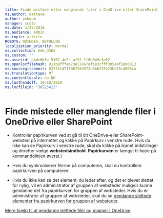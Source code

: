 ```yaml
---
title: Finde mistede eller manglende filer i OneDrive eller SharePoint
ms.author: matteva
author: pebaum
manager: scotv
ms.date: 4/25/2018
ms.audience: Admin
ms.topic: article
ROBOTS: NOINDEX, NOFOLLOW
localization_priority: Normal
ms.collection: Adm_O365
ms.custom: ''
ms.assetid: d4de6b5e-5102-4e2c-af92-1f8b049c3a02
ms.openlocfilehash: 911b8fffa673e578a7afb83cfff305e4f1806013
ms.sourcegitcommit: 037331d71f06750d972c0b6278b23bb15c4806ca
ms.translationtype: MT
ms.contentlocale: da-DK
ms.lasthandoff: 10/18/2019
ms.locfileid: "36525413"
---
```

# <a name="find-lost-or-missing-files-in-onedrive-or-sharepoint"></a>Finde mistede eller manglende filer i OneDrive eller SharePoint

- Kontroller papirkurven ved at gå til dit OneDrive-eller SharePoint-websted på internettet og klikke på Papirkurv i venstre rude. Hvis du ikke kan se Papirkurv i venstre rude, skal du klikke på ikonet indstillinger og derefter vælge **webstedsindhold**. **Papirkurven** er længst til højre på kommandolinjen øverst.) 
    
- Hvis du synkroniserer filerne på computeren, skal du kontrollere papirkurven på computeren. 
    
- Hvis du ikke kan se det element, du leder efter, og det er blevet slettet for nylig, vil en administrator af gruppen af websteder muligvis kunne gendanne det fra papirkurven for gruppen af websteder. Hvis du er administrator af gruppen af websteder, skal du se [gendanne slettede elementer fra papirkurven for gruppen af websteder](https://go.microsoft.com/fwlink/?linkid=866439).
    
[Mere hjælp til at gendanne slettede filer og mapper i OneDrive](https://go.microsoft.com/fwlink/?linkid=872872)
  

